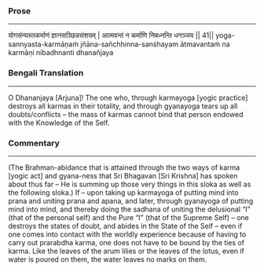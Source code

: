 ### Prose 
 --- 
योगसंन्यस्तकर्माणं ज्ञानसञ्छिन्नसंशयम् |
आत्मवन्तं न कर्माणि निबध्नन्ति धनञ्जय || 41||
yoga-sannyasta-karmāṇaṁ jñāna-sañchhinna-sanśhayam
ātmavantaṁ na karmāṇi nibadhnanti dhanañjaya

### Bengali Translation 
 --- 
O Dhananjaya [Arjuna]! The one who, through karmayoga [yogic practice] destroys all karmas in their totality, and through gyanayoga tears up all doubts/conflicts – the mass of karmas cannot bind that person endowed with the Knowledge of the Self.

### Commentary 
 --- 
(The Brahman-abidance that is attained through the two ways of karma [yogic act] and gyana-ness that Sri Bhagavan [Sri Krishna] has spoken about thus far – He is summing up those very things in this sloka as well as the following sloka.) If – upon taking up karmayoga of putting mind into prana and uniting prana and apana, and later, through gyanayoga of putting mind into mind, and thereby doing the sadhana of uniting the delusional “I” (that of the personal self) and the Pure “I” (that of the Supreme Self) – one destroys the states of doubt, and abides in the State of the Self – even if one comes into contact with the worldly experience because of having to carry out prarabdha karma, one does not have to be bound by the ties of karma. Like the leaves of the arum lilies or the leaves of the lotus, even if water is poured on them, the water leaves no marks on them. 